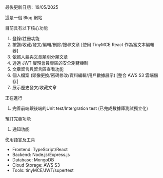 最後更新日期：19/05/2025

這是一個 Blog 網站

目前具有以下核心功能
1. 登錄/註冊功能
2. 按讚/收藏/發文/編輯/刪除/搜尋文章 [使用 TinyMCE React 作為富文本編輯器]
3. 依照人氣與文章類別分類文章
4. 透過 JWT 實現會員專區的安全瀏覽機制
5. 文章留言與留言區查看功能
6. 個人檔案 (頭像更換/密碼修改/資料編輯/用戶數據展示) [整合 AWS S3 雲端儲存]
7. 展示歷史發文/收藏文章

正在進行
1. 完善前端跟後端的Unit test/Intergration test (已完成數據庫測試獨立化)

預訂完善功能
1. 通知功能

使用語言及工具
- Frontend: TypeScript/React
- Backend: Node.js/Express.js
- Database: MongoDB
- Cloud Storage: AWS S3
- Tools: tinyMCE/JWT/supertest